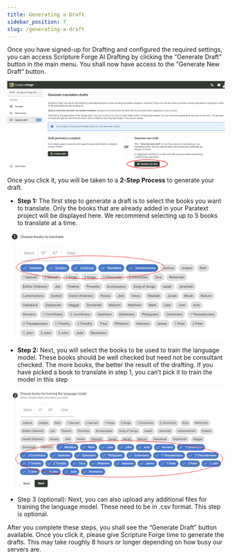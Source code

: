 ```yaml
---
title: Generating a Draft
sidebar_position: 7
slug: /generating-a-draft
---
```




Once you have signed-up for Drafting and configured the required settings, you can access Scripture Forge AI Drafting by clicking the “Generate Draft” button in the main menu. You shall now have access to the "Generate New Draft” button.


![](./1574993447.png)


Once you click it, you will be taken to a **2-Step Process** to generate your draft.

- **Step 1:** The first step to generate a draft is to select the books you want to translate. Only the books that are already added in your Paratext project will be displayed here. We recommend selecting up to 5 books to translate at a time.

![](./736001719.png)

- **Step 2:** Next, you will select the books to be used to train the language model. These books should be well checked but need not be consultant checked. The more books, the better the result of the drafting. If you have picked a book to translate in step 1, you can’t pick it to train the model in this step

![](./1046606413.png)

- Step 3 (optional): Next, you can also upload any additional files for training the language model. These need to be in .csv format. This step is optional.

After you complete these steps, you shall see the “Generate Draft” button available. Once you click it, please give Scripture Forge time to generate the drafts. This may take roughly 8 hours or longer depending on how busy our servers are.

